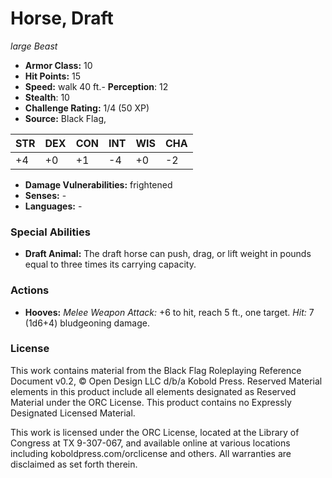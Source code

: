 # Horse, Draft

*large* *Beast*

- **Armor Class:** 10
- **Hit Points:** 15 
- **Speed:** walk 40 ft.- **Perception**: 12
- **Stealth**: 10
- **Challenge Rating:** 1/4 (50 XP)
- **Source:** Black Flag,

| STR | DEX | CON | INT | WIS | CHA |
| --- | --- | --- | --- | --- | --- |
| +4 | +0 | +1 | -4 | +0 | -2 |

- **Damage Vulnerabilities:** frightened
- **Senses:** -
- **Languages:** -

### Special Abilities

- **Draft Animal:** The draft horse can push, drag, or lift weight in pounds equal to three times its carrying capacity.

### Actions

- **Hooves:** _Melee Weapon Attack:_ +6 to hit, reach 5 ft., one target. _Hit:_ 7 (1d6+4) bludgeoning damage.


### License

This work contains material from the Black Flag Roleplaying Reference Document v0.2, © Open Design LLC d/b/a Kobold Press. Reserved Material elements in this product include all elements designated as Reserved Material under the ORC License. This product contains no Expressly Designated Licensed Material.

This work is licensed under the ORC License, located at the Library of Congress at TX 9-307-067, and available online at various locations including koboldpress.com/orclicense and others. All warranties are disclaimed as set forth therein.
